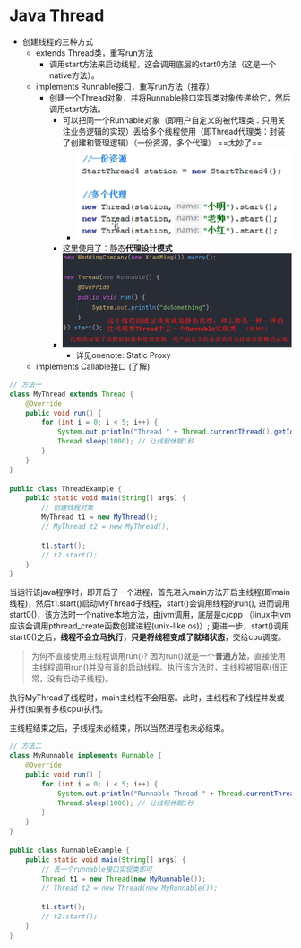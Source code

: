 # Java Thread

* 创建线程的三种方式
  * extends Thread类，重写run方法
    * 调用start方法来启动线程，这会调用底层的start0方法（这是一个native方法）。
  * implements Runnable接口，重写run方法（推荐）
    * 创建一个Thread对象，并将Runnable接口实现类对象传递给它，然后调用start方法。
      * 可以把同一个Runnable对象（即用户自定义的被代理类：只用关注业务逻辑的实现）丢给多个线程使用（即Thread代理类：封装了创建和管理逻辑）（一份资源，多个代理） ==太妙了==
        * ![picture 0](../images/47183e58ad94304f65901c4ffa16a944390e2761fce0cc176a729a43c566cb84.png)  
      * 这里使用了：静态**代理设计模式**
      * ![picture 1](../images/201740b20c191d51ffd42bc1a2972512ad5a64743acd687c47daf28f79f1b94d.png)  
        * 详见onenote: Static Proxy
  * implements Callable接口 (了解)

```java
// 方法一
class MyThread extends Thread {
    @Override
    public void run() {
        for (int i = 0; i < 5; i++) {
            System.out.println("Thread " + Thread.currentThread().getId() + " is running");
            Thread.sleep(1000); // 让线程休眠1秒
        }
    }
}

public class ThreadExample {
    public static void main(String[] args) {
        // 创建线程对象
        MyThread t1 = new MyThread();
        // MyThread t2 = new MyThread();
        
        t1.start();
        // t2.start();
    }
}
```

当运行该java程序时，即开启了一个进程，首先进入main方法开启主线程(即main线程)，然后t1.start()启动MyThread子线程，start()会调用线程的run(), 进而调用start0()，该方法时一个native本地方法，由jvm调用，底层是c/cpp （linux中jvm应该会调用pthread_create函数创建进程(unix-like os)）; 
更进一步，start()调用start0()之后，**线程不会立马执行，只是将线程变成了就绪状态**，交给cpu调度。
> 为何不直接使用主线程调用run()? 因为run()就是一个**普通方法**，直接使用主线程调用run()并没有真的启动线程。执行该方法时，主线程被阻塞(很正常，没有启动子线程)。

执行MyThread子线程时，main主线程不会阻塞。此时，主线程和子线程并发或并行(如果有多核cpu)执行。

主线程结束之后，子线程未必结束，所以当然进程也未必结束。

```java
// 方法二
class MyRunnable implements Runnable {
    @Override
    public void run() {
        for (int i = 0; i < 5; i++) {
            System.out.println("Runnable Thread " + Thread.currentThread().getId() + " is running");
            Thread.sleep(1000); // 让线程休眠1秒
        }
    }
}

public class RunnableExample {
    public static void main(String[] args) {
        // 丢一个runnable接口实现类即可
        Thread t1 = new Thread(new MyRunnable());
        // Thread t2 = new Thread(new MyRunnable());
        
        t1.start();
        // t2.start();
    }
}
```

